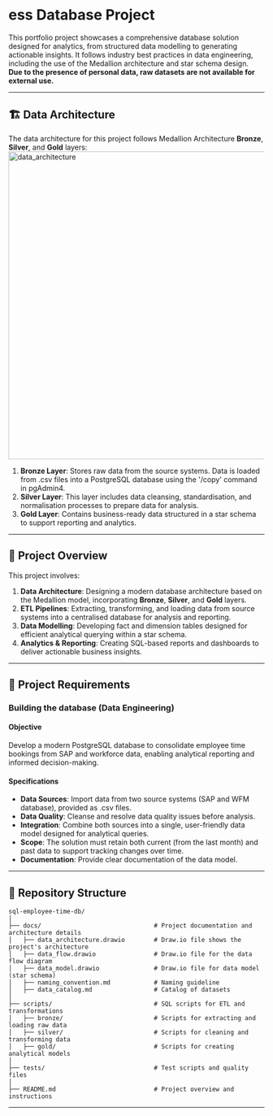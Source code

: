  # ess Database Project

This portfolio project showcases a comprehensive database solution designed for analytics, from structured data modelling to generating actionable insights. It follows industry best practices in data engineering, including the use of the Medallion architecture and star schema design.
<br>**Due to the presence of personal data, raw datasets are not available for external use.**

---
## 🏗️ Data Architecture

The data architecture for this project follows Medallion Architecture **Bronze**, **Silver**, and **Gold** layers:
<img width="971" height="606" alt="data_architecture" src="https://github.com/user-attachments/assets/9478626a-db07-4389-b5d0-139c5348002a" />


1. **Bronze Layer**: Stores raw data from the source systems. Data is loaded from .csv files into a PostgreSQL database using the '/copy' command in pgAdmin4.
2. **Silver Layer**: This layer includes data cleansing, standardisation, and normalisation processes to prepare data for analysis.
3. **Gold Layer**: Contains business-ready data structured in a star schema to support reporting and analytics.

---
## 📖 Project Overview

This project involves:

1. **Data Architecture**: Designing a modern database architecture based on the Medallion model, incorporating **Bronze**, **Silver**, and **Gold** layers.
2. **ETL Pipelines**: Extracting, transforming, and loading data from source systems into a centralised database for analysis and reporting.
3. **Data Modelling**: Developing fact and dimension tables designed for efficient analytical querying within a star schema.
4. **Analytics & Reporting**: Creating SQL-based reports and dashboards to deliver actionable business insights.

---


## 🚀 Project Requirements

### Building the database (Data Engineering)

#### Objective
Develop a modern PostgreSQL database to consolidate employee time bookings from SAP and workforce data, enabling analytical reporting and informed decision-making.

#### Specifications
- **Data Sources**: Import data from two source systems (SAP and WFM database), provided as .csv files.
- **Data Quality**: Cleanse and resolve data quality issues before analysis.
- **Integration**: Combine both sources into a single, user-friendly data model designed for analytical queries.
- **Scope**: The solution must retain both current (from the last month) and past data to support tracking changes over time.
- **Documentation**: Provide clear documentation of the data model.

---

## 📂 Repository Structure
```
sql-employee-time-db/
│
├── docs/                               # Project documentation and architecture details
│   ├── data_architecture.drawio        # Draw.io file shows the project's architecture
│   ├── data_flow.drawio                # Draw.io file for the data flow diagram
│   ├── data_model.drawio               # Draw.io file for data model (star schema)
│   ├── naming_convention.md            # Naming guideline
│   ├── data_catalog.md                 # Catalog of datasets
│
├── scripts/                            # SQL scripts for ETL and transformations
│   ├── bronze/                         # Scripts for extracting and loading raw data
│   ├── silver/                         # Scripts for cleaning and transforming data
│   ├── gold/                           # Scripts for creating analytical models
│
├── tests/                              # Test scripts and quality files
│
├── README.md                           # Project overview and instructions

```
---
